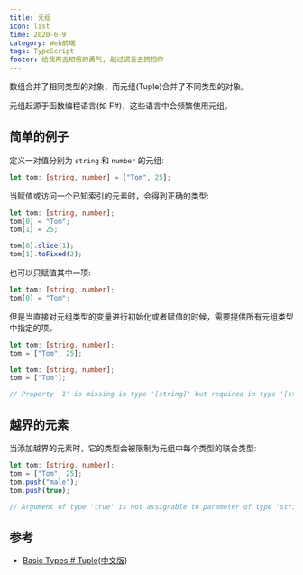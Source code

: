 ```yaml
---
title: 元组
icon: list
time: 2020-6-9
category: Web前端
tags: TypeScript
footer: 给我再去相信的勇气, 越过谎言去拥抱你
---
```


数组合并了相同类型的对象，而元组(Tuple)合并了不同类型的对象。

元组起源于函数编程语言(如 F#)，这些语言中会频繁使用元组。

<!-- more -->

## 简单的例子

定义一对值分别为 `string` 和 `number` 的元组:

```ts
let tom: [string, number] = ["Tom", 25];
```

当赋值或访问一个已知索引的元素时，会得到正确的类型:

```ts
let tom: [string, number];
tom[0] = "Tom";
tom[1] = 25;

tom[0].slice(1);
tom[1].toFixed(2);
```

也可以只赋值其中一项:

```ts
let tom: [string, number];
tom[0] = "Tom";
```

但是当直接对元组类型的变量进行初始化或者赋值的时候，需要提供所有元组类型中指定的项。

```ts
let tom: [string, number];
tom = ["Tom", 25];
```

```ts
let tom: [string, number];
tom = ["Tom"];

// Property '1' is missing in type '[string]' but required in type '[string, number]'.
```

## 越界的元素

当添加越界的元素时，它的类型会被限制为元组中每个类型的联合类型:

```ts
let tom: [string, number];
tom = ["Tom", 25];
tom.push("male");
tom.push(true);

// Argument of type 'true' is not assignable to parameter of type 'string | number'.
```

## 参考

- [Basic Types # Tuple](http://www.typescriptlang.org/docs/handbook/basic-types.html#tuple)([中文版](https://zhongsp.gitbooks.io/typescript-handbook/content/doc/handbook/Basic%20Types.html#元组-tuple))
